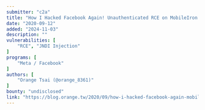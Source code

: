 ```yaml
---
submitter: "c2a"
title: "How I Hacked Facebook Again! Unauthenticated RCE on MobileIron MDM"
date: "2020-09-12"
added: "2024-11-03"
description: ""
vulnerabilities: [
    "RCE", "JNDI Injection"
]
programs: [
    "Meta / Facebook"
]
authors: [
    "Orange Tsai (@orange_8361)"
]
bounty: "undisclosed"
link: "https://blog.orange.tw/2020/09/how-i-hacked-facebook-again-mobileiron-mdm-rce.html"
---
```




